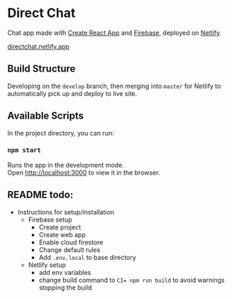 # Direct Chat

Chat app made with [Create React App](https://github.com/facebook/create-react-app) and [Firebase](https://firebase.google.com/), deployed on [Netlify](https://www.netlify.com/).

[directchat.netlify.app](https://directchat.netlify.app/)

## Build Structure

Developing on the `develop` branch, then merging into `master` for Netlify to automatically pick up and deploy to live site.

## Available Scripts

In the project directory, you can run:

### `npm start`

Runs the app in the development mode.\
Open [http://localhost:3000](http://localhost:3000) to view it in the browser.

## README todo:

- Instructions for setup/installation
  - Firebase setup
    - Create project
    - Create web app
    - Enable cloud firestore
    - Change default rules
    - Add `.env.local` to base directory
  - Netlify setup
    - add env variables
    - change build command to `CI= npm run build` to avoid warnings stopping the build
